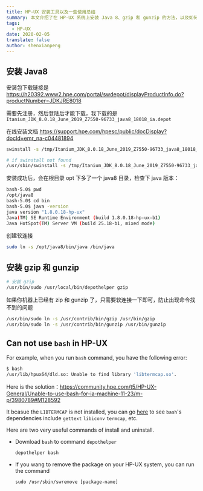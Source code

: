 ```yaml
---
title: HP-UX 安装工具以及一些使用总结
summary: 本文介绍了在 HP-UX 系统上安装 Java 8、gzip 和 gunzip 的方法，以及如何解决 HP-UX 上使用 bash 时遇到的库依赖问题。
tags:
  - HP-UX
date: 2020-02-05
translate: false
author: shenxianpeng
---
```


## 安装 Java8

安装包下载链接是 https://h20392.www2.hpe.com/portal/swdepot/displayProductInfo.do?productNumber=JDKJRE8018

需要先注册，然后登陆后才能下载，我下载的是 `Itanium_JDK_8.0.18_June_2019_Z7550-96733_java8_18018_ia.depot`

在线安装文档 https://support.hpe.com/hpesc/public/docDisplay?docId=emr_na-c04481894



```bash
swinstall -s /tmp/Itanium_JDK_8.0.18_June_2019_Z7550-96733_java8_18018_ia.depot

# if swinstall not found
/usr/sbin/swinstall -s /tmp/Itanium_JDK_8.0.18_June_2019_Z7550-96733_java8_18018_ia.depot
```

安装成功后，会在根目录 opt 下多了一个 java8 目录，检查下 java 版本：

```bash
bash-5.0$ pwd
/opt/java8
bash-5.0$ cd bin
bash-5.0$ java -version
java version "1.8.0.18-hp-ux"
Java(TM) SE Runtime Environment (build 1.8.0.18-hp-ux-b1)
Java HotSpot(TM) Server VM (build 25.18-b1, mixed mode)
```

创建软连接

```bash
sudo ln -s /opt/java8/bin/java /bin/java
```

## 安装 gzip 和 gunzip

```bash
# 安装 gzip
/usr/bin/sudo /usr/local/bin/depothelper gzip
```

如果你机器上已经有 zip 和 gunzip 了，只需要软连接一下即可，防止出现命令找不到的问题

```bash
/usr/bin/sudo ln -s /usr/contrib/bin/gzip /usr/bin/gzip
/usr/bin/sudo ln -s /usr/contrib/bin/gunzip /usr/bin/gunzip
```

## Can not use `bash` in HP-UX

For example, when you run `bash` command, you have the following error:

```bash
$ bash
/usr/lib/hpux64/dld.so: Unable to find library 'libtermcap.so'.
```

Here is the solution：https://community.hpe.com/t5/HP-UX-General/Unable-to-use-bash-for-ia-machine-11-23/m-p/3980789#M128592

It bcasue the `LIBTERMCAP` is not installed, you can go [here](http://hpux.connect.org.uk/hppd/hpux/Shells/bash-3.2/) to see `bash`'s dependencies include `gettext` `libiconv` `termcap`, etc.

Here are two very useful commands of install and uninstall.

* Download `bash` to command `depothelper`

  ```bash
  depothelper bash
  ```

* If you wang to remove the package on your HP-UX system, you can run the command

   `sudo /usr/sbin/swremove [package-name]`

